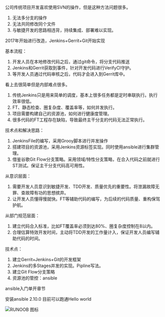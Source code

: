 公司传统项目开发喜欢使用SVN的操作，但是这种方法问题很多。

1. 无法多分支的操作
2. 无法共同修改同个文件
3. 与敏捷开发的思路相违背，持续集成、部署难以实现。

2017年开始进行改造，Jenkins+Gerrit+Git开始实现

基本流程：

1. 开发人员在本地修改代码之后，通过git命令，将分支代码推送
2. Jenkins和Gerrit获取到事件，针对开发代码进行VerifyCI守护。
3. 等开发人员通过代码审核之后，代码才会进入到Gerrit库中。

看上去很简单但是内部难点很多。

1. 传统Jenkins只是用来简单的调度，基本上很多任务都是定时串联执行。执行效率很低。
2. FT、静态检查、圈复杂度、覆盖率等，如何并发执行。
3. 项目需要构建自己的资源池，如何进行健康度管理。
4. 很多代码的FT工程存在缺陷，导致最终主干分支的代码无法正常执行。

技术点和解决思路：

1. JenkinsFile的编写，采用Grooy脚本进行并发操作
2. 搭建项目的资源池，采用Jenkins资源标签实现。同时使用ansible进行集群管理。
3. 借鉴谷歌Git Flow分支策略。采用领域/特性分支策略，在合入代码之前就进行ST测试。保证主干分支代码高可用性。

从意识层面：

1. 需要开发人员意识到敏捷开发、TDD开发、质量优先的重要性。将泄漏故障无罪、查故障有功的思想摈弃。
2. 让开发人员懂得慢就快。FT等辅助代码的编写，为后续的代码质量、重构保驾护航。

从部门规范层面：

1. 建立代码合入标准，比如FT覆盖率必须到达80%、圈复杂度控制在8以内。
2. 合理估算特效开发时间，主动将TDD开发的工作量计入，保证开发人员编写辅助代码的时间。

技术点：
1. 建立Gerrit+Jenkins+Git的开发框架
2. Jenkins的多Stages并发的实现。Pipline写法。
3. 建立Git Flow分支策略
4. 资源池的管控：ansible

ansible入门单开章节

安装ansible 2.10.0
目前可以跑通Hello world

![RUNOOB 图标](https://www.runoob.com/wp-content/uploads/2019/03/A042DF30-C232-46F3-8436-7D6C35351BBD.jpg)

